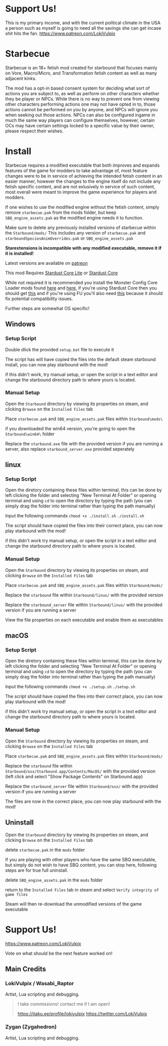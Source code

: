 # Support Us!
This is my primary income, and with the current political climate in the USA a person such as myself is going to need all the savings she can get incase shit hits the fan.
https://www.patreon.com/LokiVulpix

# Starbecue

Starbecue is an 18+ fetish mod created for starbound that focuses mainly on Vore, Macro/Micro, and Transformation fetish content as well as many adjacent kinks.

The mod has a opt-in based consent system for deciding what sort of actions you are subject to, as well as perform on other characters whether they be player or NPCs. While there is no way to prevent one from viewing other characters performing actions one may not have opted in to, those actions cannot be performed on you by anyone, and NPCs will ignore you when seeking out those actions. NPCs can also be configured ingame in much the same way players can configure themselves, however, certain OCs may have certain settings locked to a specific value by their owner, please respect their wishes.

# Install

Starbecue requires a modified executable that both improves and expands features of the game for modders to take advantage of, most feature changes were to be in service of achieving the intended fetish content in an easier manner, however the changes to the engine itself do not include any fetish specific content, and are not exlusively in service of such content, most overall were meant to improve the game experience for players and modders.

If one wishes to use the modified engine without the fetish content, simply remove `starbecue.pak` from the mods folder, but keep `SBQ_engine_assets.pak` as the modified engine needs it to function.

Make sure to delete any previously installed versions of starbecue within the `Starbound/mods/`
This includes any version of `starbecue.pak` and `starboundSpeciesAnimOverrides.pak` or `SBQ_engine_assets.pak`

**Starextensions is incompatible with any modified executable, remove it if it is installed!**

Latest versions are available on [patreon](https://www.patreon.com/LokiVulpix)

This mod Requires [Stardust Core Lite](https://steamcommunity.com/sharedfiles/filedetails/?id=2512589532) or [Stardust Core](https://steamcommunity.com/sharedfiles/filedetails/?id=764887546)

While not required it is recommended you install the Monster Config Core Loader mods found [here](https://steamcommunity.com/sharedfiles/filedetails/?id=2442860690) and [here](https://steamcommunity.com/sharedfiles/filedetails/?id=2442873217), if you're using Stardust Core then you should get [this](https://steamcommunity.com/sharedfiles/filedetails/?id=2690363974) and if you're using FU you'll also need [this](https://steamcommunity.com/sharedfiles/filedetails/?id=2442880727) because it should fix potential compatibility issues.

Further steps are somewhat OS specific!

## Windows

### Setup Script
Double dlick the provided `setup.bat` file to execute it

The script has will have copied the files into the default steam starbound install, you can now play starbound with the mod!

if this didn't work, try manual setup, or open the script in a text editor and change the starbound directory path to where yours is located.

### Manual Setup
Open the `Starbound` directory by viewing its properties on steam, and clicking `Browse` on the `Installed Files` tab

Place `starbecue.pak` and `SBQ_engine_assets.pak` files within `Starbound\mods\`

if you downloaded the win64 version, you're going to open the `Starbound\win64\` folder

Replace the `starbound.exe` file with the provided version
if you are running a server, also replace `starbound_server.exe` provided seperately

## linux

### Setup Script

Open the diretory containing these files within terminal, this can be done by left clicking the folder and selecting "New Terminal At Folder" or opening terminal and using `cd` to open the directory by typing the path (you can simply drag the folder into terminal rather than typing the path manually)

Input the following commands
`chmod +x ./install.sh`
`./install.sh`

The script should have copied the files into their correct place, you can now play starbound with the mod!

if this didn't work try manual setup, or open the script in a text editor and change the starbound directory path to where yours is located.

### Manual Setup

Open the `Starbound` directory by viewing its properties on steam, and clicking `Browse` on the `Installed Files` tab

Place `starbecue.pak` and `SBQ_engine_assets.pak` files within `Starbound/mods/`

Replace the `starbound` file within `Starbound/linux/` with the provided version

Replace the `starbound_server` file within `Starbound/linux/` with the provided version if you are running a server

View the file properties on each executable and enable them as executables

## macOS

### Setup Script
Open the diretory containing these files within terminal, this can be done by left clicking the folder and selecting "New Terminal At Folder" or opening terminal and using `cd` to open the directory by typing the path (you can simply drag the folder into terminal rather than typing the path manually)

Input the following commands
`chmod +x ./setup.sh`
`./setup.sh`

The script should have copied the files into their correct place, you can now play starbound with the mod!

if this didn't work try manual setup, or open the script in a text editor and change the starbound directory path to where yours is located.

### Manual Setup

Open the `Starbound` directory by viewing its properties on steam, and clicking `Browse` on the `Installed Files` tab

Place `starbecue.pak` and `SBQ_engine_assets.pak` files within `Starbound/mods/`

Replace the `starbound` file within `Starbound/osx/Starbound.app/Contents/MacOS/` with the provided version (left click and select "Show Package Contents" on Starbound.app)

Replace the `starbound_server` file within `Starbound/osx/` with the provided version if you are running a server

The files are now in the correct place, you can now play starbound with the mod!

## Uninstall

Open the `Starbound` directory by viewing its properties on steam, and clicking `Browse` on the `Installed Files` tab

delete `starbecue.pak` in the `mods` folder

If you are playing with other players who have the same SBQ executable, but simply do not wish to have SBQ content, you can stop here, following steps are for true full uninstall.

delete `SBQ_engine_assets.pak` in the `mods` folder

return to the `Installed Files` tab in steam and select `Verify integrity of game files`



Steam will then re-download the unmodified versions of the game executable


# Support Us!

https://www.patreon.com/LokiVulpix

Vote on what should be the next feature worked on!

## Main Credits

### LokiVulpix / Wasabi_Raptor

Artist, Lua scripting and debugging.

> I take commissions! contact me if I am open!
>
> https://itaku.ee/profile/lokivulpix
> https://twitter.com/LokiVulpix

### Zygan (Zygahedron)

Artist, Lua scripting and debugging.
